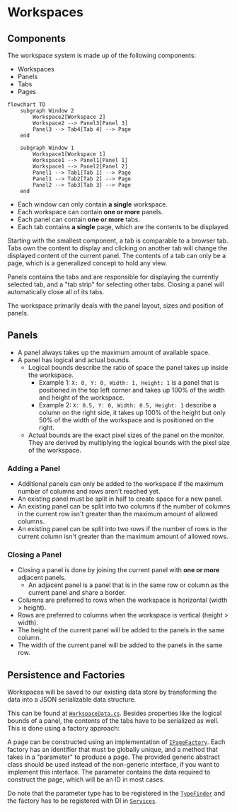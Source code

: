 # Workspaces

## Components

The workspace system is made up of the following components:

- Workspaces
- Panels
- Tabs
- Pages

```mermaid
flowchart TD
    subgraph Window 2
        Workspace2[Workspace 2]
        Workspace2 --> Panel3[Panel 3]
        Panel3 --> Tab4[Tab 4] --> Page
    end

    subgraph Window 1
        Workspace1[Workspace 1]
        Workspace1 --> Panel1[Panel 1]
        Workspace1 --> Panel2[Panel 2]
        Panel1 --> Tab1[Tab 1] --> Page
        Panel1 --> Tab2[Tab 2] --> Page
        Panel2 --> Tab3[Tab 3] --> Page
    end
```

- Each window can only contain **a single** workspace.
- Each workspace can contain **one or more** panels.
- Each panel can contain **one or more** tabs.
- Each tab contains **a single** page, which are the contents to be displayed.

Starting with the smallest component, a tab is comparable to a browser tab. Tabs own the content to display and clicking
on another tab will change the displayed content of the current panel. The contents of a tab can only be a page, which
is a generalized concept to hold any view.

Panels contains the tabs and are responsible for displaying the currently selected tab, and a "tab strip" for selecting
other tabs. Closing a panel will automatically close all of its tabs.

The workspace primarily deals with the panel layout, sizes and position of panels.

## Panels

- A panel always takes up the maximum amount of available space.
- A panel has logical and actual bounds.
    - Logical bounds describe the ratio of space the panel takes up inside the workspace.
        - Example 1: `X: 0, Y: 0, Width: 1, Height: 1` is a panel that is positioned in the top left corner and takes up
          100% of the width and height of the workspace.
        - Example 2: `X: 0.5, Y: 0, Width: 0.5, Height: 1` describe a column on the right side, it takes up 100% of the
          height but only 50% of the width of the workspace and is positioned on the right.
    - Actual bounds are the exact pixel sizes of the panel on the monitor. They are derived by multiplying the logical
      bounds with the pixel size of the workspace.

### Adding a Panel

- Additional panels can only be added to the workspace if the maximum number of columns and rows aren't reached yet.
- An existing panel must be split in half to create space for a new panel.
- An existing panel can be split into two columns if the number of columns in the current row isn't greater than the
  maximum amount of allowed columns.
- An existing panel can be split into two rows if the number of rows in the current column isn't greater than the
  maximum amount of allowed rows.

### Closing a Panel

- Closing a panel is done by joining the current panel with **one or more** adjacent panels.
    - An adjacent panel is a panel that is in the same row or column as the current panel and share a border.
- Columns are preferred to rows when the workspace is horizontal (width > height).
- Rows are preferred to columns when the workspace is vertical (height > width).
- The height of the current panel will be added to the panels in the same column.
- The width of the current panel will be added to the panels in the same row.

## Persistence and Factories

Workspaces will be saved to our existing data store by transforming the data into a JSON serializable data structure.

This can be found at [`WorkspaceData.cs`](https://github.com/Nexus-Mods/NexusMods.App/blob/main/src/NexusMods.App.UI/WorkspaceSystem/DataStore/WorkspaceData.cs).
Besides properties like the logical bounds of a panel, the contents of the tabs have to be serialized as well. This is
done using a factory approach:

A page can be constructed using an implementation
of [`IPageFactory`](https://github.com/Nexus-Mods/NexusMods.App/blob/main/src/NexusMods.App.UI/WorkspaceSystem/Page/IPageFactory.cs). Each factory has an identifier
that must be globally unique, and a method that takes in a "parameter" to produce a page. The provided generic abstract
class should be used instead of the non-generic interface, if you want to implement this interface. The parameter
contains the data required to construct the page, which will be an ID in most cases.

Do note that the parameter type has to be registered in the [`TypeFinder`](https://github.com/Nexus-Mods/NexusMods.App/blob/main/src/NexusMods.App.UI/TypeFinder.cs)
and the factory has to be registered with DI in [`Services`](https://github.com/Nexus-Mods/NexusMods.App/blob/main/src/NexusMods.App.UI/Services.cs#L60).

